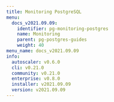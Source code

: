 ```yaml
---
title: Monitoring PostgreSQL
menu:
  docs_v2021.09.09:
    identifier: pg-monitoring-postgres
    name: Monitoring
    parent: pg-postgres-guides
    weight: 40
menu_name: docs_v2021.09.09
info:
  autoscaler: v0.6.0
  cli: v0.21.0
  community: v0.21.0
  enterprise: v0.8.0
  installer: v2021.09.09
  version: v2021.09.09
---
```


